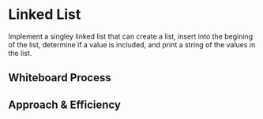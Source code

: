 # Linked List
<!-- Description of the challenge -->
Implement a singley linked list that can create a list, insert into the begining of the list, determine if a value is included, and print a string of the values in the list.


## Whiteboard Process
<!-- Embedded whiteboard image -->


## Approach & Efficiency
<!-- What approach did you take? Discuss Why. What is the Big O space/time for this approach? -->
